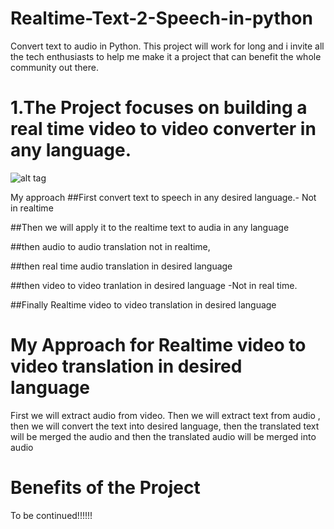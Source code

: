 # Realtime-Text-2-Speech-in-python

Convert text to audio in Python.
This project will work for long and i invite all the tech enthusiasts to help me make it a project that can benefit the whole community out there.

#  1.The Project focuses on building a real time video to video converter in any language.
 ![alt tag](https://lh3.googleusercontent.com/CIhcxCvZCBN7jI6DknA9a6hdbt6ISX6tPUdjTgyUnZpXnhd6p--LOUeIr_7SKrXxucE)
 
 
My approach
##First convert text to speech in any desired language.- Not in realtime

##Then we will apply it to the realtime text to audia in any language

##then audio to audio translation not in realtime, 

##then real time audio translation in desired language

##then video to video tranlation in desired language -Not in real time.

##Finally Realtime video to video translation in desired language

# My Approach for Realtime video to video translation in desired language
First we will extract audio from video. Then we will extract text from audio , then we will convert the text into desired language, then the translated text will be merged the audio and then the translated audio will be merged into audio

# Benefits of the Project
To be continued!!!!!!

